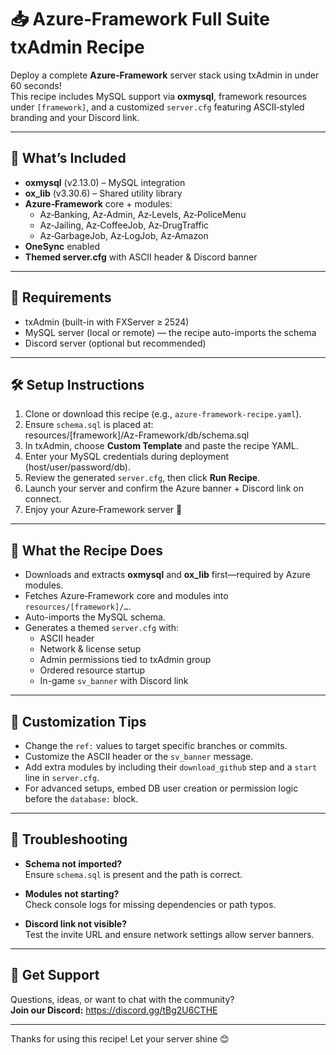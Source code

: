 # 📥 Azure‑Framework Full Suite txAdmin Recipe

Deploy a complete **Azure‑Framework** server stack using txAdmin in under 60 seconds!  
This recipe includes MySQL support via **oxmysql**, framework resources under `[framework]`, and a customized `server.cfg` featuring ASCII‑styled branding and your Discord link.

---

## 🧩 What’s Included

- **oxmysql** (v2.13.0) – MySQL integration  
- **ox_lib** (v3.30.6) – Shared utility library  
- **Azure‑Framework** core + modules:
  - Az‑Banking, Az‑Admin, Az‑Levels, Az‑PoliceMenu  
  - Az‑Jailing, Az‑CoffeeJob, Az‑DrugTraffic  
  - Az‑GarbageJob, Az‑LogJob, Az‑Amazon  
- **OneSync** enabled  
- **Themed server.cfg** with ASCII header & Discord banner

---

## 🚀 Requirements

- txAdmin (built-in with FXServer ≥ 2524)  
- MySQL server (local or remote) — the recipe auto-imports the schema  
- Discord server (optional but recommended)

---

## 🛠️ Setup Instructions

1. Clone or download this recipe (e.g., `azure-framework-recipe.yaml`).  
2. Ensure `schema.sql` is placed at:  
   resources/[framework]/Az-Framework/db/schema.sql  
3. In txAdmin, choose **Custom Template** and paste the recipe YAML.  
4. Enter your MySQL credentials during deployment (host/user/password/db).  
5. Review the generated `server.cfg`, then click **Run Recipe**.  
6. Launch your server and confirm the Azure banner + Discord link on connect.  
7. Enjoy your Azure‑Framework server 🎉

---

## 📝 What the Recipe Does

- Downloads and extracts **oxmysql** and **ox_lib** first—required by Azure modules.  
- Fetches Azure‑Framework core and modules into `resources/[framework]/…`.  
- Auto-imports the MySQL schema.  
- Generates a themed `server.cfg` with:  
  - ASCII header  
  - Network & license setup  
  - Admin permissions tied to txAdmin group  
  - Ordered resource startup  
  - In-game `sv_banner` with Discord link

---

## 🎯 Customization Tips

- Change the `ref:` values to target specific branches or commits.  
- Customize the ASCII header or the `sv_banner` message.  
- Add extra modules by including their `download_github` step and a `start` line in `server.cfg`.  
- For advanced setups, embed DB user creation or permission logic before the `database:` block.

---

## 📘 Troubleshooting

- **Schema not imported?**  
  Ensure `schema.sql` is present and the path is correct.

- **Modules not starting?**  
  Check console logs for missing dependencies or path typos.

- **Discord link not visible?**  
  Test the invite URL and ensure network settings allow server banners.

---

## 💬 Get Support

Questions, ideas, or want to chat with the community?  
**Join our Discord:** https://discord.gg/tBg2U6CTHE


---

Thanks for using this recipe! Let your server shine 😊
